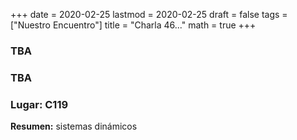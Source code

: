 +++
date      = 2020-02-25
lastmod   = 2020-02-25
draft     = false
tags      = ["Nuestro Encuentro"]
title     = "Charla 46..."
math      = true
+++

### TBA

### TBA

### Lugar: C119 



**Resumen:** sistemas dinámicos

